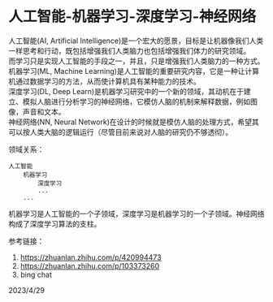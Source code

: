 # 人工智能-机器学习-深度学习-神经网络

人工智能(AI, Artificial Intelligence)是一个宏大的愿景，目标是让机器像我们人类一样思考和行动，既包括增强我们人类脑力也包括增强我们体力的研究领域。  
而学习只是实现人工智能的手段之一，并且，只是增强我们人类脑力的一种方式。  
机器学习(ML, Machine Learning)是人工智能的重要研究内容，它是一种让计算机通过数据学习的方法，从而使计算机具有某种能力的技术。  
深度学习(DL, Deep Learn)是机器学习研究中的一个新的领域，其动机在于建立、模拟人脑进行分析学习的神经网络，它模仿人脑的机制来解释数据，例如图像，声音和文本。  
神经网络(NN, Neural Network)在设计的时候就是模仿人脑的处理方式，希望其可以按人类大脑的逻辑运行（尽管目前来说对人脑的研究仍不够透彻）。  

领域关系：  
```
人工智能
    机器学习
        深度学习
        ...
    ...
```

机器学习是人工智能的一个子领域，深度学习是机器学习的一个子领域。神经网络构成了深度学习算法的支柱。  


参考链接：  
1. https://zhuanlan.zhihu.com/p/420994473
2. https://zhuanlan.zhihu.com/p/103373260
3. bing chat


2023/4/29  
